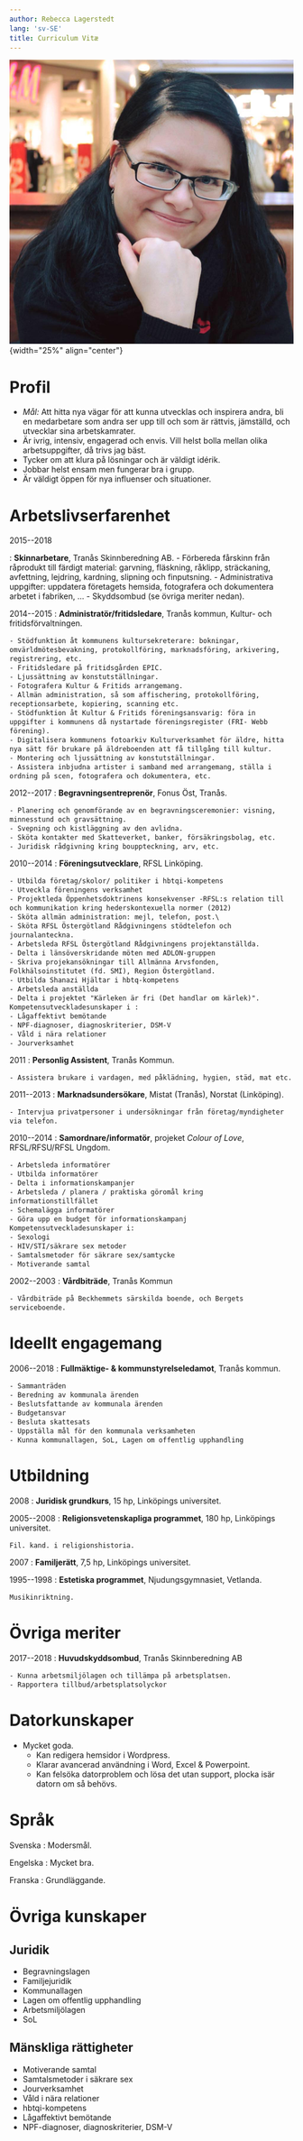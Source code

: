 ```yaml
---
author: Rebecca Lagerstedt
lang: 'sv-SE'
title: Curriculum Vitæ
---
```


![Rebecca Lagerstedt](images/photo.jpg){width="25%" align="center"}

# Profil

* *Mål:* Att hitta nya vägar för att kunna utvecklas och inspirera andra, bli en medarbetare som andra ser upp till och som är rättvis, jämställd, och utvecklar sina arbetskamrater.
* Är ivrig, intensiv, engagerad och envis. Vill helst bolla mellan olika arbetsuppgifter, då trivs jag bäst.
* Tycker om att klura på lösningar och är väldigt idérik.
* Jobbar helst ensam men fungerar bra i grupp.
* Är väldigt öppen för nya influenser och situationer.

# Arbetslivserfarenhet

2015--2018

:   **Skinnarbetare**, Tranås Skinnberedning AB.
    - Förbereda fårskinn från råprodukt till färdigt material: garvning, fläskning, råklipp, sträckaning, avfettning, lejdring, kardning, slipning och finputsning.
    - Administrativa uppgifter: uppdatera företagets hemsida, fotografera och dokumentera arbetet i fabriken, ...
    - Skyddsombud (se övriga meriter nedan).

2014--2015
:   **Administratör/fritidsledare**, Tranås kommun, Kultur- och fritidsförvaltningen.

    - Stödfunktion åt kommunens kultursekreterare: bokningar, omvärldmötesbevakning, protokollföring, marknadsföring, arkivering, registrering, etc.
    - Fritidsledare på fritidsgården EPIC.
    - Ljussättning av konstutställningar.
    - Fotografera Kultur & Fritids arrangemang.
    - Allmän administration, så som affischering, protokollföring, receptionsarbete, kopiering, scanning etc.
    - Stödfunktion åt Kultur & Fritids föreningsansvarig: föra in uppgifter i kommunens då nystartade föreningsregister (FRI- Webb förening).
    - Digitalisera kommunens fotoarkiv Kulturverksamhet för äldre, hitta nya sätt för brukare på äldreboenden att få tillgång till kultur.
    - Montering och ljussättning av konstutställningar.
    - Assistera inbjudna artister i samband med arrangemang, ställa i ordning på scen, fotografera och dokumentera, etc.

2012--2017
:   **Begravningsentreprenör**, Fonus Öst, Tranås.

    - Planering och genomförande av en begravningsceremonier: visning, minnesstund och gravsättning.
    - Svepning och kistläggning av den avlidna.
    - Sköta kontakter med Skatteverket, banker, försäkringsbolag, etc.
    - Juridisk rådgivning kring bouppteckning, arv, etc.

2010--2014
:   **Föreningsutvecklare**, RFSL Linköping.

    - Utbilda företag/skolor/ politiker i hbtqi-kompetens
    - Utveckla föreningens verksamhet
    - Projektleda Öppenhetsdoktrinens konsekvenser -RFSL:s relation till och kommunikation kring hederskontexuella normer (2012)
    - Sköta allmän administration: mejl, telefon, post.\
    - Sköta RFSL Östergötland Rådgivningens stödtelefon och journalanteckna.
    - Arbetsleda RFSL Östergötland Rådgivningens projektanställda.
    - Delta i länsöverskridande möten med ADLON-gruppen
    - Skriva projekansökningar till Allmänna Arvsfonden, Folkhälsoinstitutet (fd. SMI), Region Östergötland.
    - Utbilda Shanazi Hjältar i hbtq-kompetens
    - Arbetsleda anställda
    - Delta i projektet "Kärleken är fri (Det handlar om kärlek)". Kompetensutveckladesunskaper i :
    - Lågaffektivt bemötande
    - NPF-diagnoser, diagnoskriterier, DSM-V
    - Våld i nära relationer
    - Jourverksamhet

2011
:   **Personlig Assistent**, Tranås Kommun.

    - Assistera brukare i vardagen, med påklädning, hygien, städ, mat etc.

2011--2013
:   **Marknadsundersökare**, Mistat (Tranås), Norstat (Linköping).

    - Intervjua privatpersoner i undersökningar från företag/myndigheter via telefon.

2010--2014
:   **Samordnare/informatör**, projeket *Colour of Love*, RFSL/RFSU/RFSL Ungdom.

    - Arbetsleda informatörer
    - Utbilda informatörer
    - Delta i informationskampanjer
    - Arbetsleda / planera / praktiska göromål kring informationstillfället
    - Schemalägga informatörer
    - Göra upp en budget för informationskampanj Kompetensutveckladesunskaper i:
    - Sexologi
    - HIV/STI/säkrare sex metoder
    - Samtalsmetoder för säkrare sex/samtycke
    - Motiverande samtal

2002--2003
:   **Vårdbiträde**, Tranås Kommun

    - Vårdbiträde på Beckhemmets särskilda boende, och Bergets serviceboende.

# Ideellt engagemang

2006--2018
:   **Fullmäktige- & kommunstyrelseledamot**, Tranås kommun.

    - Sammanträden
    - Beredning av kommunala ärenden
    - Beslutsfattande av kommunala ärenden
    - Budgetansvar
    - Besluta skattesats
    - Uppställa mål för den kommunala verksamheten
    - Kunna kommunallagen, SoL, Lagen om offentlig upphandling

# Utbildning

2008
:   **Juridisk grundkurs**, 15 hp, Linköpings universitet.

2005--2008
:   **Religionsvetenskapliga programmet**, 180 hp, Linköpings universitet.

    Fil. kand. i religionshistoria.

2007
:   **Familjerätt**, 7,5 hp, Linköpings universitet.

1995--1998
:   **Estetiska programmet**, Njudungsgymnasiet, Vetlanda.

    Musikinriktning.

# Övriga meriter

2017--2018
:   **Huvudskyddsombud**, Tranås Skinnberedning AB

    - Kunna arbetsmiljölagen och tillämpa på arbetsplatsen.
    - Rapportera tillbud/arbetsplatsolyckor

# Datorkunskaper

* Mycket goda.
    - Kan redigera hemsidor i Wordpress.
    - Klarar avancerad användning i Word, Excel & Powerpoint.
    - Kan felsöka datorproblem och lösa det utan support, plocka isär datorn om så behövs.

# Språk

Svenska
:   Modersmål.

Engelska
:   Mycket bra.

Franska
:   Grundläggande.

# Övriga kunskaper

## Juridik

* Begravningslagen
* Familjejuridik
* Kommunallagen
* Lagen om offentlig upphandling
* Arbetsmiljölagen
* SoL

## Mänskliga rättigheter

* Motiverande samtal
* Samtalsmetoder i säkrare sex
* Jourverksamhet
* Våld i nära relationer
* hbtqi-kompetens
* Lågaffektivt bemötande
* NPF-diagnoser, diagnoskriterier, DSM-V

<!--stackedit_data:
eyJoaXN0b3J5IjpbLTQwMTA4MDc0NCwtMjEwNDk1MzQxMywtND
AxMDgwNzQ0LC02NjQ4NjIwNzMsLTE0MTI2NDY3NzJdfQ==
-->
